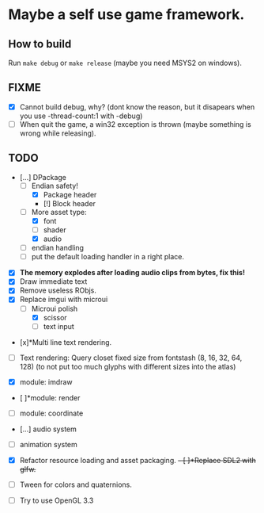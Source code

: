 # Maybe a self use game framework.

## How to build
Run `make debug` or `make release` (maybe you need MSYS2 on windows).

## FIXME
- [x] Cannot build debug, why? (dont know the reason, but it disapears when you use -thread-count:1 with -debug)
- [ ] When quit the game, a win32 exception is thrown (maybe something is wrong while releasing).

## TODO
- [...] DPackage
    - [ ] Endian safety!
        - [x] Package header
        - [!] Block header
    - [ ] More asset type: 
        - [x] font
        - [ ] shader
        - [x] audio
    - [ ] endian handling
    - [ ] put the default loading handler in a right place.

- [x] **The memory explodes after loading audio clips from bytes, fix this!**
- [x] Draw immediate text
- [x] Remove useless RObjs.
- [x] Replace imgui with microui
    - [ ] Microui polish
        - [x] scissor
        - [ ] text input
- [x]*Multi line text rendering.
- [ ] Text rendering: Query closet fixed size from fontstash (8, 16, 32, 64, 128) (to not put too much glyphs with different sizes into the atlas)

- [x] module: imdraw
- [ ]*module: render
- [ ] module: coordinate
- [...] audio system
- [ ] animation system

- [x] Refactor resource loading and asset packaging.
~~- [ ]*Replace SDL2 with glfw.~~

- [ ] Tween for colors and quaternions.
- [ ] Try to use OpenGL 3.3